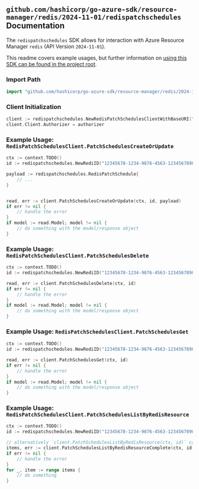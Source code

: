 
## `github.com/hashicorp/go-azure-sdk/resource-manager/redis/2024-11-01/redispatchschedules` Documentation

The `redispatchschedules` SDK allows for interaction with Azure Resource Manager `redis` (API Version `2024-11-01`).

This readme covers example usages, but further information on [using this SDK can be found in the project root](https://github.com/hashicorp/go-azure-sdk/tree/main/docs).

### Import Path

```go
import "github.com/hashicorp/go-azure-sdk/resource-manager/redis/2024-11-01/redispatchschedules"
```


### Client Initialization

```go
client := redispatchschedules.NewRedisPatchSchedulesClientWithBaseURI("https://management.azure.com")
client.Client.Authorizer = authorizer
```


### Example Usage: `RedisPatchSchedulesClient.PatchSchedulesCreateOrUpdate`

```go
ctx := context.TODO()
id := redispatchschedules.NewRediID("12345678-1234-9876-4563-123456789012", "example-resource-group", "redisName")

payload := redispatchschedules.RedisPatchSchedule{
	// ...
}


read, err := client.PatchSchedulesCreateOrUpdate(ctx, id, payload)
if err != nil {
	// handle the error
}
if model := read.Model; model != nil {
	// do something with the model/response object
}
```


### Example Usage: `RedisPatchSchedulesClient.PatchSchedulesDelete`

```go
ctx := context.TODO()
id := redispatchschedules.NewRediID("12345678-1234-9876-4563-123456789012", "example-resource-group", "redisName")

read, err := client.PatchSchedulesDelete(ctx, id)
if err != nil {
	// handle the error
}
if model := read.Model; model != nil {
	// do something with the model/response object
}
```


### Example Usage: `RedisPatchSchedulesClient.PatchSchedulesGet`

```go
ctx := context.TODO()
id := redispatchschedules.NewRediID("12345678-1234-9876-4563-123456789012", "example-resource-group", "redisName")

read, err := client.PatchSchedulesGet(ctx, id)
if err != nil {
	// handle the error
}
if model := read.Model; model != nil {
	// do something with the model/response object
}
```


### Example Usage: `RedisPatchSchedulesClient.PatchSchedulesListByRedisResource`

```go
ctx := context.TODO()
id := redispatchschedules.NewRediID("12345678-1234-9876-4563-123456789012", "example-resource-group", "redisName")

// alternatively `client.PatchSchedulesListByRedisResource(ctx, id)` can be used to do batched pagination
items, err := client.PatchSchedulesListByRedisResourceComplete(ctx, id)
if err != nil {
	// handle the error
}
for _, item := range items {
	// do something
}
```
